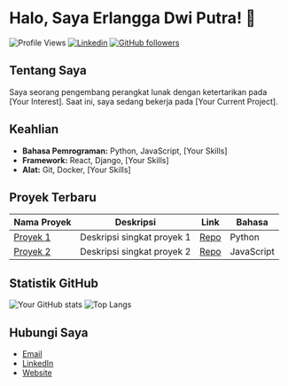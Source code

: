 # Halo, Saya Erlangga Dwi Putra! 👋

![Profile Views](https://komarev.com/ghpvc/?username=YourUsername&color=brightgreen)
[![Linkedin](https://img.shields.io/badge/-YourLinkedIn-blue?style=flat&logo=Linkedin&logoColor=white)](https://www.linkedin.com/in/YourLinkedIn/)
[![GitHub followers](https://img.shields.io/github/followers/YourUsername?label=Follow&style=social)](https://github.com/YourUsername)

## Tentang Saya

Saya seorang pengembang perangkat lunak dengan ketertarikan pada [Your Interest]. Saat ini, saya sedang bekerja pada [Your Current Project].

## Keahlian

- **Bahasa Pemrograman:** Python, JavaScript, [Your Skills]
- **Framework:** React, Django, [Your Skills]
- **Alat:** Git, Docker, [Your Skills]

## Proyek Terbaru

| Nama Proyek | Deskripsi | Link | Bahasa |
| --- | --- | --- | --- |
| [Proyek 1](https://github.com/YourUsername/Project1) | Deskripsi singkat proyek 1 | [Repo](https://github.com/YourUsername/Project1) | Python |
| [Proyek 2](https://github.com/YourUsername/Project2) | Deskripsi singkat proyek 2 | [Repo](https://github.com/YourUsername/Project2) | JavaScript |

## Statistik GitHub

![Your GitHub stats](https://github-readme-stats.vercel.app/api?username=YourUsername&show_icons=true&hide_border=true)
![Top Langs](https://github-readme-stats.vercel.app/api/top-langs/?username=YourUsername&layout=compact)

## Hubungi Saya

- [Email](mailto:youremail@example.com)
- [LinkedIn](https://www.linkedin.com/in/YourLinkedIn/)
- [Website](https://yourwebsite.com)
